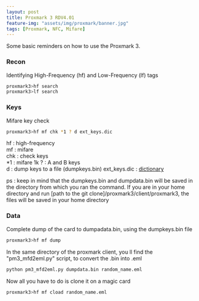 ```yaml
---
layout: post
title: Proxmark 3 RDV4.01
feature-img: "assets/img/proxmark/banner.jpg"
tags: [Proxmark, NFC, Mifare]
---
```


Some basic reminders on how to use the Proxmark 3.  

### Recon

Identifying High-Frequency (hf) and Low-Frequency (lf) tags
```bash
proxmark3>hf search
proxmark3>lf search
```

### Keys

Mifare key check
```bash
proxmark3>hf mf chk *1 ? d ext_keys.dic
```
hf : high-frequency  
mf : mifare  
chk : check keys  
*1 : mifare 1k 
? : A and B keys  
d : dump keys to a file (dumpkeys.bin)
ext_keys.dic : [dictionary](https://github.com/ikarus23/MifareClassicTool/blob/master/Mifare%20Classic%20Tool/app/src/main/assets/key-files/extended-std.keys)
  
ps : keep in mind that the dumpkeys.bin and dumpdata.bin will be saved in the directory from which you ran the command.
If you are in your home directory and run [path to the git clone]/proxmark3/client/proxmark3, the files will be saved in 
your home directory
           
### Data

Complete dump of the card to dumpadata.bin, using the dumpkeys.bin file  
```bash
proxmark3>hf mf dump
```

In the same directory of the proxmark client, you ll find the "pm3_mfd2eml.py" script, 
to convert the .bin into .eml
```bash
python pm3_mfd2eml.py dumpdata.bin random_name.eml
```

Now all you have to do is clone it on a magic card
```bash
proxmark3>hf mf cload random_name.eml
```